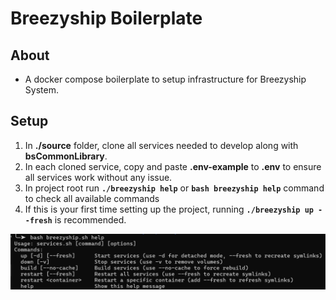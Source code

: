 # Breezyship Boilerplate

## About

- A docker compose boilerplate to setup infrastructure for Breezyship System.

## Setup

1. In **./source** folder, clone all services needed to develop along with **bsCommonLibrary**.
2. In each cloned service, copy and paste **.env-example** to **.env** to ensure all services work without any issue.
3. In project root run **`./breezyship help`** or **`bash breezyship help`** command to check all available commands
4. If this is your first time setting up the project, running **`./breezyship up --fresh`** is recommended.

![This is an alt text.](/images/commands.png "This is a sample image.")
